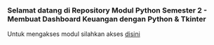 ### Selamat datang di Repository Modul Python Semester 2 - Membuat Dashboard Keuangan dengan Python & Tkinter
Untuk mengakses modul silahkan akses [disini](https://github.com/coderosurabaya/dashboard-keuangan/wiki)
